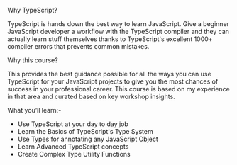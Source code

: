 Why TypeScript?

  TypeScript is hands down the best way to learn JavaScript. Give a beginner JavaScript developer a workflow with the TypeScript compiler and they can actually learn stuff themselves thanks to TypeScript's excellent 1000+ compiler errors that prevents common mistakes.

Why this course?

  This provides the best guidance possible for all the ways you can use TypeScript for your JavaScript projects to give you the most chances of success in your professional career. This course is based on my experience in that area and curated based on key workshop insights.

What you’ll learn:-
- Use TypeScript at your day to day job
- Learn the Basics of TypeScript's Type System
- Use Types for annotating any JavaScript Object
- Learn Advanced TypeScript concepts
- Create Complex Type Utility Functions
